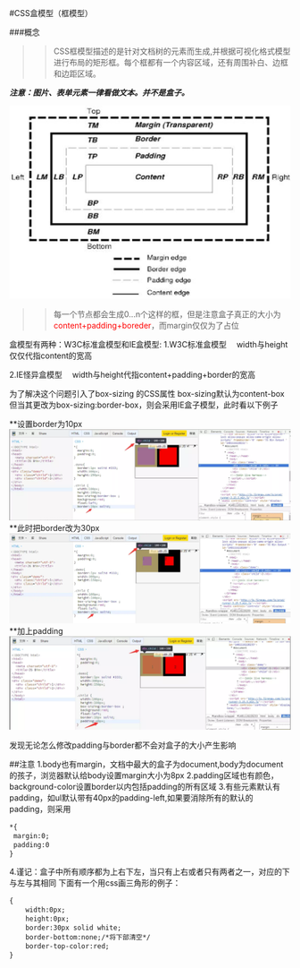 #CSS盒模型（框模型）


###概念
>>CSS框模型描述的是针对文档树的元素而生成,并根据可视化格式模型进行布局的矩形框。每个框都有一个内容区域，还有周围补白、边框和边距区域。

***注意：图片、表单元素一律看做文本。并不是盒子。***

![CSS2框模型](./img/image046.jpg "CSS2框模型")
>>每一个节点都会生成0...n个这样的框，但是注意盒子真正的大小为<font color=red>content+padding+boreder</font>，而margin仅仅为了占位

盒模型有两种：W3C标准盒模型和IE盒模型:
1.W3C标准盒模型
&emsp;width与height仅仅代指content的宽高

2.IE怪异盒模型
&emsp;width与height代指content+padding+border的宽高

为了解决这个问题引入了box-sizing 的CSS属性
box-sizing默认为content-box
但当其更改为box-sizing:border-box，则会采用IE盒子模型，此时看以下例子

**设置border为10px
![](./img/box-1.png)
**此时把border改为30px
![](./img/box-2.png)
**加上padding
![](./img/box-3.png)

发现无论怎么修改padding与border都不会对盒子的大小产生影响

##注意
1.body也有margin，文档中最大的盒子为document,body为document的孩子，浏览器默认给body设置margin大小为8px
2.padding区域也有颜色，background-color设置border以内包括padding的所有区域
3.有些元素默认有padding，如ul默认带有40px的padding-left,如果要消除所有的默认的padding，则采用
```
*{
 margin:0;
 padding:0
}
```

4.谨记：盒子中所有顺序都为上右下左，当只有上右或者只有两者之一，对应的下与左与其相同
下面有一个用css画三角形的例子：
```
{
    width:0px;
    height:0px;
    border:30px solid white;
    border-bottom:none;/*将下部清空*/
    border-top-color:red;
}
```